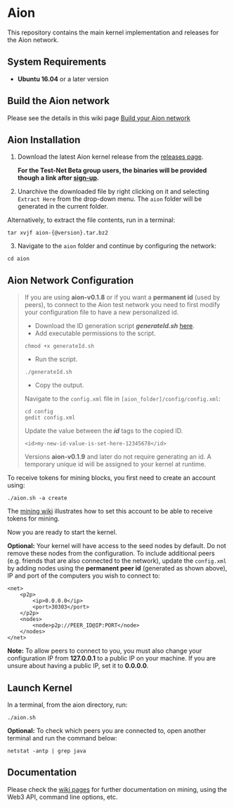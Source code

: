 # Aion

This repository contains the main kernel implementation and releases for the Aion network.

## System Requirements

* **Ubuntu 16.04** or a later version

## Build the Aion network

Please see the details in this wiki page [Build your Aion network](https://github.com/aionnetwork/aion/wiki/Build-your-Aion-network)

## Aion Installation

1. Download the latest Aion kernel release from the [releases page](https://github.com/aionnetwork/aion/releases). 

   **For the Test-Net Beta group users, the binaries will be provided though a link after [sign-up](https://blog.aion.network/testnetsignup-e39c9d6c593).**

2. Unarchive the downloaded file by right clicking on it and selecting `Extract Here` from the drop-down menu. 
The `aion` folder will be generated in the current folder. 
    
Alternatively, to extract the file contents, run in a terminal: 
    
```
tar xvjf aion-{@version}.tar.bz2
```

3. Navigate to the `aion` folder and continue by configuring the network:
    
```
cd aion
```

## Aion Network Configuration

> If you are using **aion-v0.1.8** or if you want a **permanent id** (used by peers), to connect to the Aion test network you need to first modify your configuration file to have a new personalized id. 
>
> - Download the ID generation script ***generateId.sh*** [here](https://github.com/aionnetwork/aion/blob/master/generateId.sh).
> - Add executable permissions to the script.
> ``` 
> chmod +x generateId.sh
> ```
> - Run the script.
>
> ```
> ./generateId.sh
> ```
> - Copy the output.
>
> Navigate to the `config.xml` file in `[aion_folder]/config/config.xml`:
>
> ```
> cd config
> gedit config.xml
> ```
>
> Update the value between the ***id*** tags to the copied ID.
>
> ```
> <id>my-new-id-value-is-set-here-12345678</id>
> ```
> Versions **aion-v0.1.9** and later do not require generating an id. A temporary unique id will be assigned to your kernel at runtime.
<!--In a terminal, run the command below to generate a default configuration: `./aion.sh -c`-->

To receive tokens for mining blocks, you first need to create an account using:
    
```
./aion.sh -a create
```

The [mining wiki](https://github.com/aionnetwork/aion/wiki/Internal-Miner) illustrates how to set this account to be able to receive tokens for mining.

Now you are ready to start the kernel.

**Optional:** Your kernel will have access to the seed nodes by default. Do not remove these nodes from the configuration. To include additional peers (e.g. friends that are also connected to the network), update the `config.xml` by adding nodes using the **permanent peer id** (generated as shown above), IP and port of the computers you wish to connect to:
    
```
<net>
    <p2p>
        <ip>0.0.0.0</ip>
        <port>30303</port>
    </p2p>
    <nodes>
        <node>p2p://PEER_ID@IP:PORT</node>
    </nodes>
</net>
```
    
**Note:** To allow peers to connect to you, you must also change your configuration IP from **127.0.0.1** to a public IP on your machine. If you are unsure about having a public IP, set it to **0.0.0.0**.

## Launch Kernel 

In a terminal, from the aion directory, run: 

```
./aion.sh
```

**Optional:** To check which peers you are connected to, open another terminal and run the command below:

```
netstat -antp | grep java
```

## Documentation

Please check the [wiki pages](https://github.com/aionnetwork/aion/wiki) for further documentation on mining, using the Web3 API, command line options, etc.

<!--For additional Aion **command line options** run:```./aion.sh -h```-->
